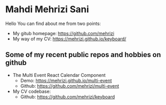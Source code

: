 # Mahdi Mehrizi Sani
Hello
You can find about me from two points:
- My gitub homepage: https://github.com/mehrizi
- My way of my CV: https://mehrizi.github.io/keyboard/

## Some of my recent public repos and hobbies on github
- The Multi Event React Calendar Component 
   - Demo: https://mehrizi.github.io/multi-event
   - Github: https://github.com/mehrizi/multi-event
- My CV codebase:
   - Github: https://github.com/mehrizi/keyboard
